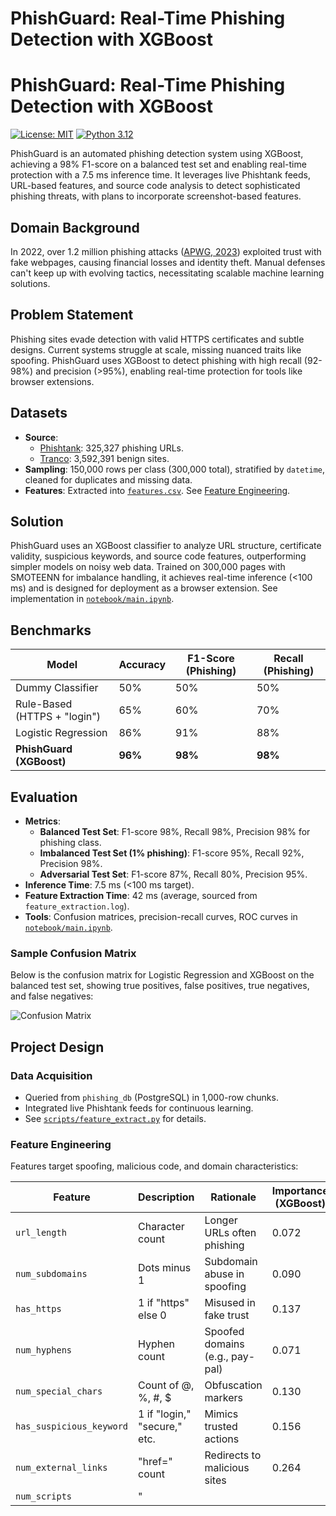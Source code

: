 # PhishGuard: Real-Time Phishing Detection with XGBoost
# PhishGuard: Real-Time Phishing Detection with XGBoost

[![License: MIT](https://img.shields.io/badge/License-MIT-yellow.svg)](https://opensource.org/licenses/MIT)
[![Python 3.12](https://img.shields.io/badge/python-3.12-blue.svg)](https://www.python.org/downloads/release/python-3120/)

PhishGuard is an automated phishing detection system using XGBoost, achieving a 98% F1-score on a balanced test set and enabling real-time protection with a 7.5 ms inference time. It leverages live Phishtank feeds, URL-based features, and source code analysis to detect sophisticated phishing threats, with plans to incorporate screenshot-based features.

## Domain Background
In 2022, over 1.2 million phishing attacks ([APWG, 2023](https://docs.apwg.org/reports/apwg_trends_report_q4_2022.pdf)) exploited trust with fake webpages, causing financial losses and identity theft. Manual defenses can't keep up with evolving tactics, necessitating scalable machine learning solutions.

## Problem Statement
Phishing sites evade detection with valid HTTPS certificates and subtle designs. Current systems struggle at scale, missing nuanced traits like spoofing. PhishGuard uses XGBoost to detect phishing with high recall (92-98%) and precision (>95%), enabling real-time protection for tools like browser extensions.

## Datasets
- **Source**:  
  - [Phishtank](https://phishtank.org): 325,327 phishing URLs.  
  - [Tranco](https://tranco-list.eu): 3,592,391 benign sites.  
- **Sampling**: 150,000 rows per class (300,000 total), stratified by `datetime`, cleaned for duplicates and missing data.  
- **Features**: Extracted into [`features.csv`](data/features.csv). See [Feature Engineering](#feature-engineering).

## Solution
PhishGuard uses an XGBoost classifier to analyze URL structure, certificate validity, suspicious keywords, and source code features, outperforming simpler models on noisy web data. Trained on 300,000 pages with SMOTEENN for imbalance handling, it achieves real-time inference (<100 ms) and is designed for deployment as a browser extension. See implementation in [`notebook/main.ipynb`](notebook/main.ipynb).

## Benchmarks
| Model               | Accuracy | F1-Score (Phishing) | Recall (Phishing) |
|---------------------|----------|---------------------|-------------------|
| Dummy Classifier    | 50%      | 50%                 | 50%               |
| Rule-Based (HTTPS + "login") | 65% | 60%                 | 70%               |
| Logistic Regression | 86%      | 91%                 | 88%               |
| **PhishGuard (XGBoost)** | **96%** | **98%**             | **98%**           |

## Evaluation
- **Metrics**:  
  - **Balanced Test Set**: F1-score 98%, Recall 98%, Precision 98% for phishing class.  
  - **Imbalanced Test Set (1% phishing)**: F1-score 95%, Recall 92%, Precision 98%.  
  - **Adversarial Test Set**: F1-score 87%, Recall 80%, Precision 95%.  
- **Inference Time**: 7.5 ms (<100 ms target).  
- **Feature Extraction Time**: 42 ms (average, sourced from `feature_extraction.log`).  
- **Tools**: Confusion matrices, precision-recall curves, ROC curves in [`notebook/main.ipynb`](notebook/main.ipynb).  

### Sample Confusion Matrix
Below is the confusion matrix for Logistic Regression and XGBoost on the balanced test set, showing true positives, false positives, true negatives, and false negatives:

![Confusion Matrix](images/confusion_matrix.png)

## Project Design

### Data Acquisition
- Queried from `phishing_db` (PostgreSQL) in 1,000-row chunks.  
- Integrated live Phishtank feeds for continuous learning.  
- See [`scripts/feature_extract.py`](scripts/feature_extract.py) for details.

### Feature Engineering
Features target spoofing, malicious code, and domain characteristics:

| Feature                | Description                  | Rationale                  | Importance (XGBoost) |
|------------------------|------------------------------|----------------------------|----------------------|
| `url_length`           | Character count             | Longer URLs often phishing | 0.072                |
| `num_subdomains`       | Dots minus 1                | Subdomain abuse in spoofing| 0.090                |
| `has_https`            | 1 if "https" else 0         | Misused in fake trust      | 0.137                |
| `num_hyphens`          | Hyphen count                | Spoofed domains (e.g., pay-pal) | 0.071                |
| `num_special_chars`    | Count of @, %, #, $         | Obfuscation markers        | 0.130                |
| `has_suspicious_keyword`| 1 if "login," "secure," etc.| Mimics trusted actions     | 0.156                |
| `num_external_links`   | "href=" count               | Redirects to malicious sites | 0.264                |
| `num_scripts`          | "<script>" tag count        | Potential malicious code   | 0.079                |
| `url_entropy`          | Shannon entropy of URL      | Detects obfuscation        | 0.180                |
| `domain_age`           | Days since domain creation  | New domains often phishing | 0.120                |

**Note**: Screenshot features (e.g., CNN-extracted) are planned but not yet implemented due to missing screenshot data.

### Model Development
- **Split**: 60% train, 20% validation, 20% test.  
- **Imbalance Handling**: SMOTEENN for training data.  
- **Models**: Logistic Regression (`max_iter=1000`), XGBoost (`max_depth=6`, `learning_rate=0.1`).  
- **Tuning**: 5-fold CV, grid search on `max_depth`, `learning_rate`, `n_estimators`, `subsample`, `colsample_bytree`.  

### Deployment Plan
- **API**: Deploy as a Flask/FASTAPI service for real-time URL classification.  
- **Integration**: Prototype a browser extension to query the API for each visited URL.  
- **Scalability**: Use Docker and a load balancer for high traffic.  
- **Continuous Learning**: Retrain monthly with new Phishtank data, comparing performance on a validation set.

### Results
- **Balanced Test Set**:
  - **XGBoost**:
    - Recall (Phishing): 98%
    - F1-Score (Phishing): 98%
    - Accuracy: 96%
  - **Logistic Regression**:
    - Recall (Phishing): 88%
    - F1-Score (Phishing): 91%
    - Accuracy: 86%
- **Imbalanced Test Set (1% phishing)**:
  - **XGBoost**:
    - Recall (Phishing): 92%
    - F1-Score (Phishing): 95%
    - Accuracy: 99%
  - **Logistic Regression**:
    - Recall (Phishing): 87%
    - F1-Score (Phishing): 76%
    - Accuracy: 80%
- **Adversarial Test Set**:
  - **XGBoost**:
    - Recall (Phishing): 80%
    - F1-Score (Phishing): 87%
    - Accuracy: 90%

### Challenges and Limitations
- **Adversarial Vulnerability**: Recall drops to 80% on adversarial examples, indicating a need for adversarial training.
- **Screenshot Features**: Missing due to lack of screenshot data; future work includes collecting screenshots with `selenium`.
- **Zero-Day Attacks**: Not tested on recent phishing campaigns; future work includes evaluating on 2024 data.
- **Computational Cost**: Screenshot feature extraction (planned) may increase inference time, requiring optimization.

#### Future Work Roadmap
- **Adversarial Vulnerability**: Implement adversarial training with synthetic examples by Q2 2025, targeting a 90% F1-score on adversarial tests.
- **Screenshot Features**: Collect screenshot data using `selenium` by Q3 2025, extract features with ResNet50, aiming for <50 ms inference per screenshot.
- **Zero-Day Attacks**: Evaluate on 2024 phishing data by Q4 2025 to assess performance on recent campaigns.

## Setup Instructions
1. **Clone the Repository**:
   ```bash
   git clone https://github.com/KyleSDeveloper/DS_ML_Cybersecurity_Project.git
   cd DS_ML_Cybersecurity_Project
